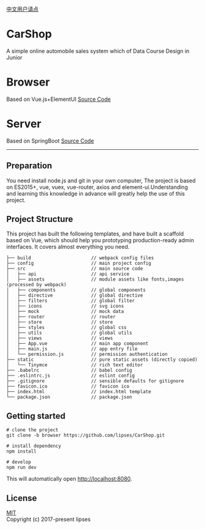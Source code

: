 [中文用户请点](https://github.com/lipses/CarShop/blob/master/README_CN.md)
# CarShop
A simple online automobile sales system which of Data Course Design in Junior

# Browser
Based on Vue.js+ElementUI [Source Code](https://github.com/lipses/CarShop/tree/browser)

# Server
Based on SpringBoot [Source Code](https://github.com/lipses/CarShop/tree/server)

---
## Preparation
You need install node.js and git in your own computer, The project is based on ES2015+, vue, vuex, vue-router, axios and element-ui.Understanding and learning this knowledge in advance will greatly help the use of this project.

## Project Structure
This project has built the following templates, and have built a scaffold based on Vue, which should help you prototyping production-ready admin interfaces. It covers almost everything you need.
```text
├── build                      // webpack config files
├── config                     // main project config
├── src                        // main source code
│   ├── api                    // api service
│   ├── assets                 // module assets like fonts,images (processed by webpack)
│   ├── components             // global components
│   ├── directive              // global directive
│   ├── filters                // global filter
│   ├── icons                  // svg icons
│   ├── mock                   // mock data
│   ├── router                 // router
│   ├── store                  // store
│   ├── styles                 // global css
│   ├── utils                  // global utils
│   ├── views                  // views
│   ├── App.vue                // main app component
│   ├── main.js                // app entry file
│   └── permission.js          // permission authentication
├── static                     // pure static assets (directly copied)
│   └── Tinymce                // rich text editor
├── .babelrc                   // babel config
├── .eslintrc.js               // eslint config
├── .gitignore                 // sensible defaults for gitignore
├── favicon.ico                // favicon ico
├── index.html                 // index.html template
└── package.json               // package.json
```
## Getting started
```text
# clone the project
git clone -b browser https://github.com/lipses/CarShop.git

# install dependency
npm install

# develop
npm run dev
```
This will automatically open [http://localhost:8080](http://localhost:8080).

## License
[MIT](https://github.com/lipses/CarShop/blob/browser/LICENSE)  
Copyright (c) 2017-present lipses
